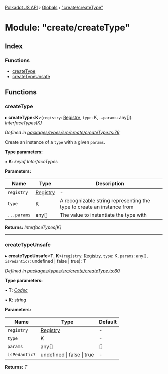 [Polkadot JS API](../README.md) › [Globals](../globals.md) › ["create/createType"](_create_createtype_.md)

# Module: "create/createType"

## Index

### Functions

* [createType](_create_createtype_.md#createtype)
* [createTypeUnsafe](_create_createtype_.md#createtypeunsafe)

## Functions

###  createType

▸ **createType**<**K**>(`registry`: [Registry](../interfaces/_types_registry_.registry.md), `type`: K, ...`params`: any[]): *InterfaceTypes[K]*

*Defined in [packages/types/src/create/createType.ts:76](https://github.com/polkadot-js/api/blob/25580b2026/packages/types/src/create/createType.ts#L76)*

Create an instance of a `type` with a given `params`.

**Type parameters:**

▪ **K**: *keyof InterfaceTypes*

**Parameters:**

Name | Type | Description |
------ | ------ | ------ |
`registry` | [Registry](../interfaces/_types_registry_.registry.md) | - |
`type` | K | A recognizable string representing the type to create an instance from |
`...params` | any[] | The value to instantiate the type with  |

**Returns:** *InterfaceTypes[K]*

___

###  createTypeUnsafe

▸ **createTypeUnsafe**<**T**, **K**>(`registry`: [Registry](../interfaces/_types_registry_.registry.md), `type`: K, `params`: any[], `isPedantic?`: undefined | false | true): *T*

*Defined in [packages/types/src/create/createType.ts:60](https://github.com/polkadot-js/api/blob/25580b2026/packages/types/src/create/createType.ts#L60)*

**Type parameters:**

▪ **T**: *[Codec](../interfaces/_types_codec_.codec.md)*

▪ **K**: *string*

**Parameters:**

Name | Type | Default |
------ | ------ | ------ |
`registry` | [Registry](../interfaces/_types_registry_.registry.md) | - |
`type` | K | - |
`params` | any[] | [] |
`isPedantic?` | undefined &#124; false &#124; true | - |

**Returns:** *T*
